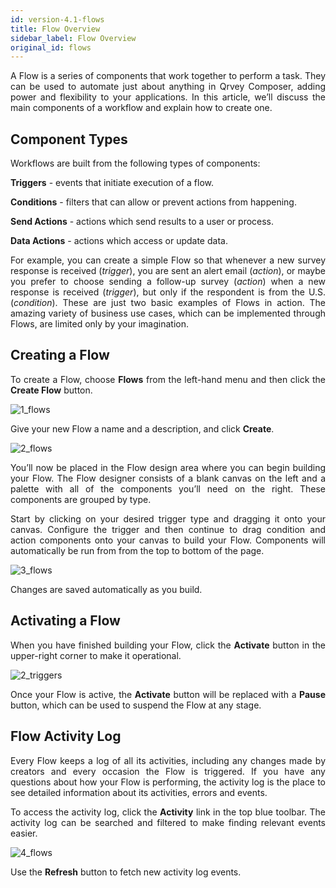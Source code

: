 ```yaml
---
id: version-4.1-flows
title: Flow Overview
sidebar_label: Flow Overview
original_id: flows
---
```


<div style="text-align: justify">

A Flow is a series of components that work together to perform a task. They can be used to automate just about anything in Qrvey Composer, adding power and flexibility to your applications. In this article, we’ll discuss the main components of a workflow and explain how to create one.

## Component Types
Workflows are built from the following types of components:

 **Triggers** - events that initiate execution of a flow.

 **Conditions** - filters that can allow or prevent actions from happening.

 **Send Actions** - actions which send results to a user or process.

 **Data Actions** - actions which access or update data.

For example, you can create a simple Flow so that whenever a new survey response is received (*trigger*), you are sent an alert email (*action*), or maybe you prefer to choose sending a follow-up survey (*action*) when a new response is received (*trigger*), but only if the respondent is from the U.S. (*condition*). These are just two basic examples of Flows in action. The amazing variety of business use cases, which can be implemented through Flows, are limited only by your imagination.

## Creating a Flow
To create a Flow, choose **Flows** from the left-hand menu and then click the **Create Flow** button.

![1_flows](https://s3.amazonaws.com/cdn.qrvey.com/documentation_assets/ui-docs/automation/3.4.6.1_flows/1_flows.png#thumbnail)

Give your new Flow a name and a description, and click **Create**.

![2_flows](https://s3.amazonaws.com/cdn.qrvey.com/documentation_assets/ui-docs/automation/3.4.6.1_flows/2_flows.png#thumbnail-60)

You’ll now be placed in the Flow design area where you can begin building your Flow. The Flow designer consists of a blank canvas on the left and a palette with all of the components you’ll need on the right. These components are grouped by type.

Start by clicking on your desired trigger type and dragging it onto your canvas. Configure the trigger and then continue to drag condition and action components onto your canvas to build your Flow. Components will automatically be run from from the top to bottom of the page. 

![3_flows](https://s3.amazonaws.com/cdn.qrvey.com/documentation_assets/ui-docs/automation/3.4.6.1_flows/3_flows.png#thumbnail)

Changes are saved automatically as you build. 

## Activating a Flow

When you have finished building your Flow, click the **Activate** button in the upper-right corner to make it operational. 
 
![2_triggers](https://s3.amazonaws.com/cdn.qrvey.com/documentation_assets/ui-docs/automation/3.4.6.2_triggers/2_triggers.png#thumbnail-20)

Once your Flow is active, the **Activate** button will be replaced with a **Pause** button, which can be used to suspend the Flow at any stage.

## Flow Activity Log
Every Flow keeps a log of all its activities, including any changes made by creators and every occasion the Flow is triggered.  If you have any questions about how your Flow is performing, the activity log is the place to see detailed information about its activities, errors and events. 

To access the activity log, click the **Activity** link in the top blue toolbar. The activity log can be searched and filtered to make finding relevant events easier. 

![4_flows](https://s3.amazonaws.com/cdn.qrvey.com/documentation_assets/ui-docs/automation/3.4.6.1_flows/4_flows.png#thumbnail)

Use the **Refresh** button to fetch new activity log events.

